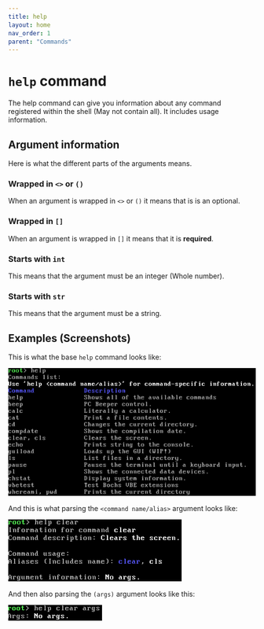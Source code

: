 ```yaml
---
title: help
layout: home
nav_order: 1
parent: "Commands"
---
```


# `help` command
The help command can give you information about any command registered within the shell (May not contain all).
It includes usage information.

## Argument information
Here is what the different parts of the arguments means.

### Wrapped in `<>` or `()`
When an argument is wrapped in `<>` or `()` it means that is is an optional.

### Wrapped in `[]`
When an argument is wrapped in `[]` it means that it is **required**.

### Starts with `int`
This means that the argument must be an integer (Whole number).

### Starts with `str`
This means that the argument must be a string.

## Examples (Screenshots)
This is what the base `help` command looks like:

![Help command](../../../screenshots/commands/help/base.png)

And this is what parsing the `<command name/alias>` argument looks like:

![Help command](../../../screenshots/commands/help/arg1.png)

And then also parsing the `(args)` argument looks like this:

![Help command](../../../screenshots/commands/help/arg2.png)
